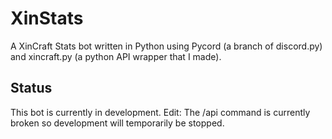 # XinStats
A XinCraft Stats bot written in Python using Pycord (a branch of discord.py) and xincraft.py (a python API wrapper that I made).

## Status
This bot is currently in development.
Edit: The /api command is currently broken so development will temporarily be stopped.

